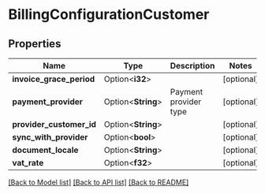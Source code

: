# BillingConfigurationCustomer

## Properties

Name | Type | Description | Notes
------------ | ------------- | ------------- | -------------
**invoice_grace_period** | Option<**i32**> |  | [optional]
**payment_provider** | Option<**String**> | Payment provider type | [optional]
**provider_customer_id** | Option<**String**> |  | [optional]
**sync_with_provider** | Option<**bool**> |  | [optional]
**document_locale** | Option<**String**> |  | [optional]
**vat_rate** | Option<**f32**> |  | [optional]

[[Back to Model list]](../README.md#documentation-for-models) [[Back to API list]](../README.md#documentation-for-api-endpoints) [[Back to README]](../README.md)


